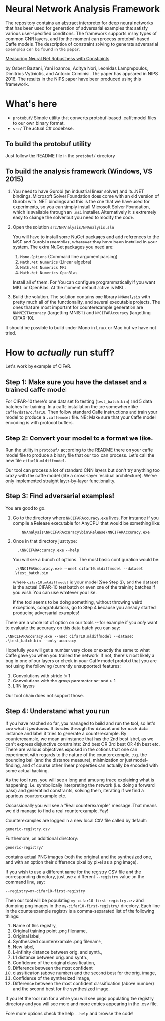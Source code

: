 
Neural Network Analysis Framework
=================================

The repository contains an abstract interpreter for deep neural networks that has been used for generation of adversarial examples that satisfy various user-specified conditions. The framework supports many types of common CNN layers, and for the moment can process protobuf-based Caffe models. The description of constraint solving to generate adversarial examples can be found in the paper:

[Measuring Neural Net Robustness with Constraints](https://arxiv.org/abs/1605.07262)

by Osbert Bastani, Yani Ioannou, Aditya Nori, Leonidas Lampropoulos, Dimitrios Vytiniotis, and Antonio Criminisi. The paper has appeared in NIPS 2016. 
The results in the NIPS paper have been produced using this framework.

What's here
================================

* `protobuf/` Simple utility that converts protobuf-based .caffemodel files to our own binary format.
* `src/` The actual C# codebase.


To build the protobuf utility
-----------------------------
Just follow the README file in the `protobuf/` directory


To build the analysis framework (Windows, VS 2015)
------------------------------------------------------

1) You need to have Gurobi (an industrial linear solver) and its .NET bindings. Microsoft Solver Foundation does come with an old version of Gurobi with .NET bindings and this is the one that we 
have used for experiments, so you can simply install Microsoft Solver Foundation, which is available through an `.msi` installer. Alternatively it is extremely easy to change the solver but you need to modify the code. 

2) Open the solution `src/NNAnalysis/NNAnalysis.sln` 

    You will have to install some NuGet packages and add references to the MSF and Gurobi assemblies, wherever they have been installed in your system. The extra NuGet packages you 
    need are:

    1. `Mono.Options` (Command line argument parsing) 
    2. `Math.Net Numerics` (Linear algebra)
    3. `Math.Net Numerics MKL` 
    4. `Math.Net Numerics OpenBlas`

    Install all of them. For You can configure programmatically if you want MKL or OpenBlas. At the moment default active is MKL.

3) Build the solution. The solution contains one library `NNAnalysis` with pretty much all of the functionality, and several executable projects. The ones that are most important for counterexample generation are `NNMNISTAccuracy` (targetting MNIST) and `NNCIFARAccuracy` (targetting CIFAR-10).

It should be possible to build under Mono in Linux or Mac but we have not tried.

How to *actually* run stuff? 
============================

Let's work by example of CIFAR.

Step 1: Make sure you have the dataset and a trained caffe model
-----------------------------------------------------------------

For CIFAR-10 there's one data set fo testing (`test_batch.bin`) and 5 data batches
for training. In a caffe installation the are somewhere like `caffe/data/cifar10`.
Then follow standard Caffe instructions and train your model to produce a `.caffemodel` 
file. NB: Make sure that your Caffe model encoding is with protocol buffers. 

Step 2: Convert your model to a format we like. 
-----------------------------------------------
Run the utility in `protobuf/` according to the README there on your caffe model
file to produce a binary file that our tool can process. Let's call the new file 
`cifar10.mldiffmodel`. 

Our tool can process a lot of standard CNN layers but don't try anything too crazy
with the caffe model (like a cross-layer residual architecture). We've only implemented 
straight layer-by-layer functionality.

Step 3: Find adversarial examples!
----------------------------------

You are good to go.

1) Go to the directory where `NNCIFARAccuracy.exe` lives. For instance
   if you compile a Release executable for AnyCPU, that would be something like:
   ```
       NNAnalysis\NNCIFARAccuracy\bin\Release\NNCIFARAccuracy.exe
   ```
2) Once in that directory just type:
   ```
     .\NNCIFARAccuracy.exe --help
   ```
   You will see a bunch of options. The most basic configuration would be:
   ```
    .\NNCIFARAccuracy.exe --nnet cifar10.mldiffmodel --dataset .\test_batch.bin
   ``` 
   where `cifar10.mldiffmodel` is your model (See Step 2), and the dataset is the actual CIFAR-10 test batch or even one of the training batches if you wish. You can use whatever you like.

    If the tool seems to be doing something, without throwing weird exceptions, congratulations, 
    go to Step 4 because you already started producing adversarial examples!

There are a whole lot of option on our tools -- for example if you _only_ want to evaluate the accuracy on this data batch you can say:
```
.\NNCIFARAccuracy.exe --nnet cifar10.mldiffmodel --dataset .\test_batch.bin --only-accuracy
```
Hopefully you will get a number very close or exactly the same to what
Caffe gave you when you trained the network. If not, there's most
likely a bug in one of our layers or check in your Caffe model prototxt 
that you are not using the following (currently unsupported) features:
1. Convolutions with stride != 1 
2. Convolutions with the group parameter set and > 1 
3. LRN layers

Our tool chain does not support those.

Step 4: Understand what you run
--------------------------------

If you have reached so far, you managed to build and run the tool, so
let's see what it produces. It iterates through the dataset and for each data instance  and label it tries to generate a counterexample. By counterexample, we mean an instance that has the 2nd best label, as we can't express disjunctive constraints: 2nd best OR 3rd best OR 4th best etc.
There are various objectives exposed in the options that one can experiment with regards to the nature of the counterexemple, e.g. the bounding ball (and the distance measure), minimization or just model-finding, and of course other linear properties can actually be encoded with some actual
hacking.

As the tool runs, you will see a long and amusing trace explaining what is happening: i.e. symbolically interpreting the network (i.e. doing a forward pass) and generatind constraints, solving them, iterating if we find a spurious counterexample etc.

Occassionally you will see a "Real counterexample" message. That means we did manage to find a real counterexample. Yay!

Counterexamples are logged in a new local CSV file called by default:
```
generic-registry.csv
```
Furthemore, an additional directory:
```
generic-registry/
```
contains actual PNG images (both the original, and the synthesized one, and with an option their difference pixel by pixel as a png image).

If you wish to use a different name for the registry CSV file and the corresponding
directory, just use a different `--registry` value on the command line, say:
```
--registry=my-cifar10-first-registry
```
Then our tool will be populating `my-cifar10-first-registry.csv` and dumping png images in the `my-cifar10-first-registry/` directory. Each line in the counterexample registry is a comma-separated list of the following things:
1. Name of this registry,
2. Original training point .png filename,
3. Original label,
4. Synthesized counterexample .png filename,
5. New label,
6. L-infinity distance between orig. and synth.,
7. L1 distance between orig. and synth.,
8. Confidence of the original classification,
9. Difference between the most confident 
10.  classification (above number) and the second best for the orig. image,
11. Confidence of the synthesized image,
12. Difference between the most confident classification (above number) and the second best for the synthesized image.
     
If you let the tool run for a while you will see pngs populating the
registry directory and you will see more and more entries appearing in
the .csv file.

Fore more options check the help `--help` and browse the code! 

